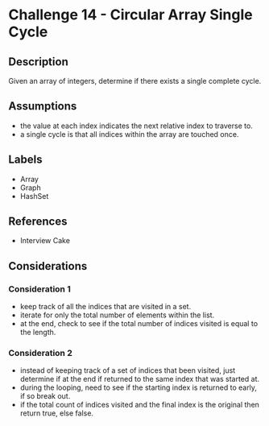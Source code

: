 # Challenge 14 - Circular Array Single Cycle
## Description
>
Given an array of integers, determine if there exists a single complete cycle.

## Assumptions
- the value at each index indicates the next relative index to traverse to.
- a single cycle is that all indices within the array are touched once.

## Labels
- Array
- Graph
- HashSet

## References
- Interview Cake

## Considerations
### Consideration 1
- keep track of all the indices that are visited in a set.
- iterate for only the total number of elements within the list.
- at the end, check to see if the total number of indices visited is equal to the length.

### Consideration 2
- instead of keeping track of a set of indices that been visited, just determine if at the end if returned to the same index that was started at.
- during the looping, need to see if the starting index is returned to early, if so break out.
- if the total count of indices visited and the final index is the original then return true, else false.
